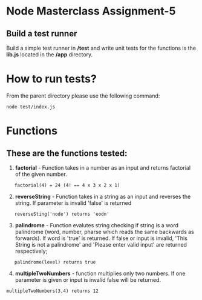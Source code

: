 # Node Masterclass Assignment-5

## Build a test runner

Build a simple test runner in **/test** and write unit tests for the functions is the 
**lib.js** located in the **/app** directory.

# How to run tests?
 From the parent directory please use the following command:
 ```
 node test/index.js

 ```
 # Functions

 ## These are the functions tested:

 1. **factorial** - Function takes in a number as an input and returns factorial of the given number.
 ```
    factorial(4) = 24 (4! == 4 x 3 x 2 x 1)
 ```

 2. **reverseString** - Function takes in a string as an input and reverses the string. If parameter is invalid 'false' is returned

 ```
    reverseSting('node') returns 'eodn'
 ```

 3. **palindrome** - Function evalutes string checking if string is a word palindrome (word, number, pharse which reads the same backwards as forwards).
 If word is 'true' is returned. If false or input is invalid, 'This String is not a palindrome' and 'Please enter valid input' are returned respectively;

 ```
    palindrome(level) returns true
 ```

 4. **multipleTwoNumbers** - function multiplies only two numbers. If one parameter is given or input is invalid false will be returned.

 ```
 multipleTwoNumbers(3,4) returns 12
 ```



